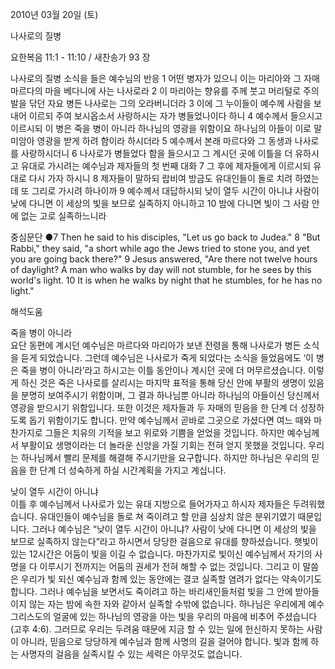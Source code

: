 2010년 03월 20일 (토)

나사로의 질병



요한복음 11:1 - 11:10 / 새찬송가 93 장


나사로의 질병 소식을 들은 예수님의 반응
1 어떤 병자가 있으니 이는 마리아와 그 자매 마르다의 마을 베다니에 사는 나사로라 2 이 마리아는 향유를 주께 붓고 머리털로 주의 발을 닦던 자요 병든 나사로는 그의 오라버니더라 3 이에 그 누이들이 예수께 사람을 보내어 이르되 주여 보시옵소서 사랑하시는 자가 병들었나이다 하니 4 예수께서 들으시고 이르시되 이 병은 죽을 병이 아니라 하나님의 영광을 위함이요 하나님의 아들이 이로 말미암아 영광을 받게 하려 함이라 하시더라 5 예수께서 본래 마르다와 그 동생과 나사로를 사랑하시더니 6 나사로가 병들었다 함을 들으시고 그 계시던 곳에 이틀을 더 유하시고 
유대로 가시려는 예수님과 제자들의 첫 번째 대화
7 그 후에 제자들에게 이르시되 유대로 다시 가자 하시니 8 제자들이 말하되 랍비여 방금도 유대인들이 돌로 치려 하였는데 또 그리로 가시려 하나이까 9 예수께서 대답하시되 낮이 열두 시간이 아니냐 사람이 낮에 다니면 이 세상의 빛을 보므로 실족하지 아니하고 10 밤에 다니면 빛이 그 사람 안에 없는 고로 실족하느니라 

중심문단 ●7 Then he said to his disciples, "Let us go back to Judea." 
8 "But Rabbi," they said, "a short while ago the Jews tried to stone you, and yet you are going back there?" 9 Jesus answered, "Are there not twelve hours of daylight? A man who walks by day will not stumble, for he sees by this world's light. 10 It is when he walks by night that he stumbles, for he has no light."

해석도움





죽을 병이 아니라  
요단 동편에 계시던 예수님은 마르다와 마리아가 보낸 전령을 통해 나사로가 병든 소식을 듣게 되었습니다. 그런데 예수님은 나사로가 죽게 되었다는 소식을 들었음에도 ‘이 병은 죽을 병이 아니라’라고 하시고는 이틀 동안이나 계시던 곳에 더 머무르셨습니다. 이렇게 하신 것은 죽은 나사로를 살리시는 마지막 표적을 통해 당신 안에 부활의 생명이 있음을 분명히 보여주시기 위함이며, 그 결과 하나님뿐 아니라 하나님의 아들이신 당신께서 영광을 받으시기 위함입니다. 또한 이것은 제자들과 두 자매의 믿음을 한 단계 더 성장하도록 돕기 위함이기도 합니다. 만약 예수님께서 곧바로 그곳으로 가셨다면 여느 때와 마찬가지로 그들은 치유의 기적을 보고 위로와 기쁨을 얻었을 것입니다. 하지만 예수님께서 부활이요 생명이라는 더 놀라운 신앙을 가질 기회는 전혀 얻지 못했을 것입니다. 우리는 하나님께서 빨리 문제를 해결해 주시기만을 요구합니다. 하지만 하나님은 우리의 믿음을 한 단계 더 성숙하게 하실 시간계획을 가지고 계십니다.

낮이 열두 시간이 아니냐  
이틀 후 예수님께서 나사로가 있는 유대 지방으로 들어가자고 하시자 제자들은 두려워했습니다. 유대인들이 예수님을 돌로 쳐 죽이려고 할 만큼 심상치 않은 분위기였기 때문입니다. 그러나 예수님은 “낮이 열두 시간이 아니냐? 사람이 낮에 다니면 이 세상의 빛을 보므로 실족하지 않는다”라고 하시면서 당당한 걸음으로 유대를 향하셨습니다. 햇빛이 있는 12시간은 어둠이 빛을 이길 수 없습니다. 마찬가지로 빛이신 예수님께서 자기의 사명을 다 이루시기 전까지는 어둠의 권세가 전혀 해할 수 없는 것입니다. 그리고 이 말씀은 우리가 빛 되신 예수님과 함께 있는 동안에는 결코 실족할 염려가 없다는 약속이기도 합니다. 그러나 예수님을 보면서도 죽이려고 하는 바리새인들처럼 빛을 그 안에 받아들이지 않는 자는 밤에 속한 자와 같아서 실족할 수밖에 없습니다. 하나님은 우리에게 예수 그리스도의 얼굴에 있는 하나님의 영광을 아는 빛을 우리의 마음에 비추어 주셨습니다(고후 4:6). 그러므로 우리는 두려움 때문에 지금 할 수 있는 일에 헌신하지 못하는 사람이 아니라, 믿음으로 당당하게 예수님과 함께 사명의 길을 걸어야 합니다. 빛과 함께 하는 사명자의 걸음을 실족시킬 수 있는 세력은 아무것도 없습니다.